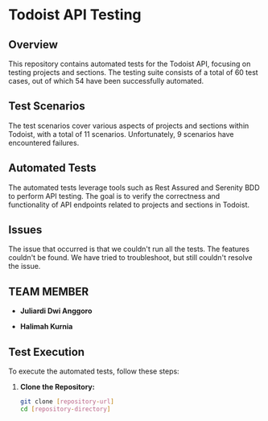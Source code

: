 # Todoist API Testing

## Overview

This repository contains automated tests for the Todoist API, focusing on testing projects and sections. The testing suite consists of a total of 60 test cases, out of which 54 have been successfully automated.

## Test Scenarios

The test scenarios cover various aspects of projects and sections within Todoist, with a total of 11 scenarios. Unfortunately, 9 scenarios have encountered failures.

## Automated Tests

The automated tests leverage tools such as Rest Assured and Serenity BDD to perform API testing. The goal is to verify the correctness and functionality of API endpoints related to projects and sections in Todoist.

## Issues
The issue that occurred is that we couldn't run all the tests. The features couldn't be found. We have tried to troubleshoot, but still couldn't resolve the issue.

## TEAM MEMBER
- **Juliardi Dwi Anggoro**

- **Halimah Kurnia**

## Test Execution

To execute the automated tests, follow these steps:

1. **Clone the Repository:**
   ```bash
   git clone [repository-url]
   cd [repository-directory]
